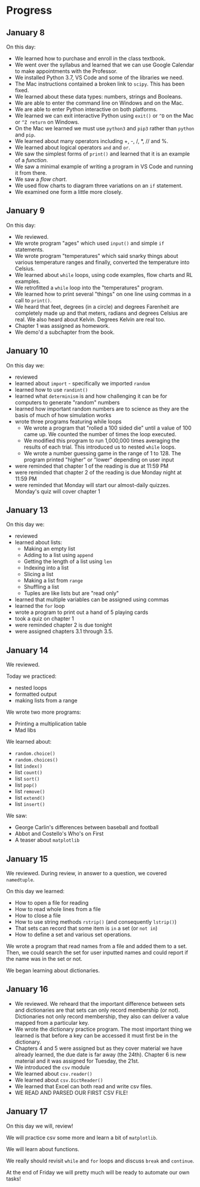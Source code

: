 # Progress

## January 8

On this day:
* We learned how to purchase and enroll in the class textbook.
* We went over the syllabus and learned that we can use Google Calendar to make appointments with the Professor.
* We installed Python 3.7, VS Code and some of the libraries we need.
* The Mac instructions contained a broken link to `scipy`. This has been fixed.
* We learned about these data types: numbers, strings and Booleans.
* We are able to enter the command line on Windows and on the Mac.
* We are able to enter Python interactive on both platforms.
* We learned we can exit interactive Python using `exit()` or `^D` on the Mac or `^Z return` on Windows.
* On the Mac we learned we must use `python3` and `pip3` rather than `python` and `pip`.
* We learned about many operators including +, -, /, *, // and %.
* We learned about logical operators `and` and `or`.
* We saw the simplest forms of `print()` and learned that it is an example of a *function*.
* We saw a minimal example of writing a program in VS Code and running it from there.
* We saw a *flow chart*.
* We used flow charts to diagram three variations on an `if` statement.
* We examined one form a little more closely.

## January 9

On this day:
* We reviewed. 
* We wrote program "ages" which used `input()` and simple `if` statements.
* We wrote program "temperatures" which said snarky things about various temperature ranges and finally, converted the temperature into Celsius.
* We learned about `while` loops, using code examples, flow charts and RL examples.
* We retrofitted a `while` loop into the "temperatures" program.
* We learned how to print several "things" on one line using commas in a call to `print()`.
* We heard that feet, degrees (in a circle) and degrees Farenheit are completely made up and that meters, radians and degrees Celsius are real. We also heard about Kelvin. Degrees Kelvin are real too.
* Chapter 1 was assigned as homework.
* We demo'd a subchapter from the book.

## January 10

On this day we:

* reviewed
* learned about `import` - specifically we imported `random`
* learned how to use `randint()`
* learned what `determinism` is and how challenging it can be for computers to generate "random" numbers
* learned how important random numbers are to science as they are the basis of much of how simulation works
* wrote three programs featuring while loops
    * We wrote a program that "rolled a 100 sided die" until a value of 100 came up. We counted the number of times the loop executed.
	* We modified this program to run 1,000,000 times averaging the results of each trial. This introduced us to nested `while` loops.
	* We wrote a number guessing game in the range of 1 to 128. The program printed "higher" or "lower" depending on user input
* were reminded that chapter 1 of the reading is due at 11:59 PM
* were reminded that chapter 2 of the reading is due Monday night at 11:59 PM
* were reminded that Monday will start our almost-daily quizzes. Monday's quiz will cover chapter 1

## January 13

On this day we:

* reviewed
* learned about lists:
    * Making an empty list
    * Adding to a list using `append`
    * Getting the length of a list using `len`
    * Indexing into a list
    * Slicing a list
    * Making a list from `range`
    * Shuffling a list
    * Tuples are like lists but are "read only"
* learned that multiple variables can be assigned using commas
* learned the `for` loop
* wrote a program to print out a hand of 5 playing cards
* took a quiz on chapter 1
* were reminded chapter 2 is due tonight
* were assigned chapters 3.1 through 3.5.

## January 14

We reviewed. 

Today we practiced:

* nested loops
* formatted output
* making lists from a range

We wrote two more programs:

* Printing a multiplication table
* Mad libs

We learned about:

* `random.choice()`
* `random.choices()`
* list `index()`
* list `count()`
* list `sort()`
* list `pop()`
* list `remove()`
* list `extend()`
* list `insert()`

We saw:

* George Carlin's differences between baseball and football
* Abbot and Costello's Who's on First
* A teaser about `matplotlib`

## January 15

We reviewed. During review, in answer to a question, we covered `namedtuple`.

On this day we learned:

* How to open a file for reading
* How to read whole lines from a file
* How to close a file
* How to use string methods `rstrip()` (and consequently `lstrip()`)
* That sets can record that some item is `in` a set (or `not in`)
* How to define a set and various set operations.

We wrote a program that read names from a file and added them to a set. Then, we could search the set for user inputted names and could report if the name was in the set or not.

We began learning about dictionaries.

## January 16

* We reviewed. We reheard that the important difference between sets and dictionaries are that sets can only record membership (or not). Dictionaries not only record membership, they also can deliver a value mapped from a particular key. 
* We wrote the dictionary practice program. The most important thing we learned is that before a key can be accessed it must first be in the dictionary.
* Chapters 4 and 5 were assigned but as they cover material we have already learned, the due date is far away (the 24th). Chapter 6 is new material and it was assigned for Tuesday, the 21st.
* We introduced the `csv` module
* We learned about `csv.reader()`
* We learned about `csv.DictReader()`
* We learned that Excel can both read and write csv files.
* WE READ AND PARSED OUR FIRST CSV FILE!

## January 17

On this day we will, review!

We will practice csv some more and learn a bit of `matplotlib`.

We will learn about functions.

We really should revisit `while` and `for` loops and discuss `break` and `continue`.

At the end of Friday we will pretty much will be ready to automate our own tasks!


